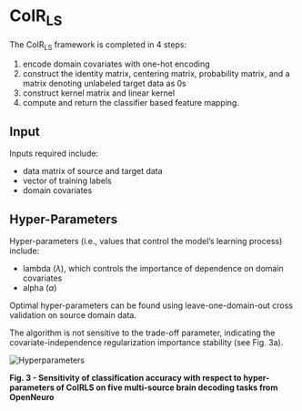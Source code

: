 # CoIR<sub>LS</sub>

The CoIR<sub>LS</sub> framework is completed in 4 steps: 
1. encode domain covariates with one-hot encoding
2. construct the identity matrix, centering matrix, probability matrix, and a matrix denoting unlabeled target data as 0s
3. construct kernel matrix and linear kernel
4. compute and return the classifier based feature mapping. 

## Input
Inputs required include: 
- data matrix of source and target data
- vector of training labels
- domain covariates

## Hyper-Parameters
Hyper-parameters (i.e., values that control the model’s learning process) include: 
- lambda  ($\lambda$), which controls the importance of dependence on domain covariates
- alpha ($\alpha$)

Optimal hyper-parameters can be found using leave-one-domain-out cross validation on source domain data. 

The algorithm is not sensitive to the trade-off parameter, indicating the covariate-independence regularization importance stability (see Fig. 3a).

![Hyperparameters](images/CoIRsenslamb.jpg)

<b>Fig. 3 - Sensitivity of classification accuracy with respect to hyper-parameters of CoIRLS on five multi-source brain decoding tasks from OpenNeuro </b>